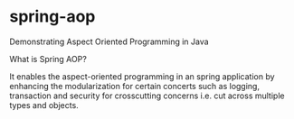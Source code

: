 # spring-aop
Demonstrating Aspect Oriented Programming in Java

What is Spring AOP?

It enables the aspect-oriented programming in an spring application by enhancing the modularization for certain concerts such as logging, transaction and security for crosscutting concerns i.e. cut across multiple types and objects.
